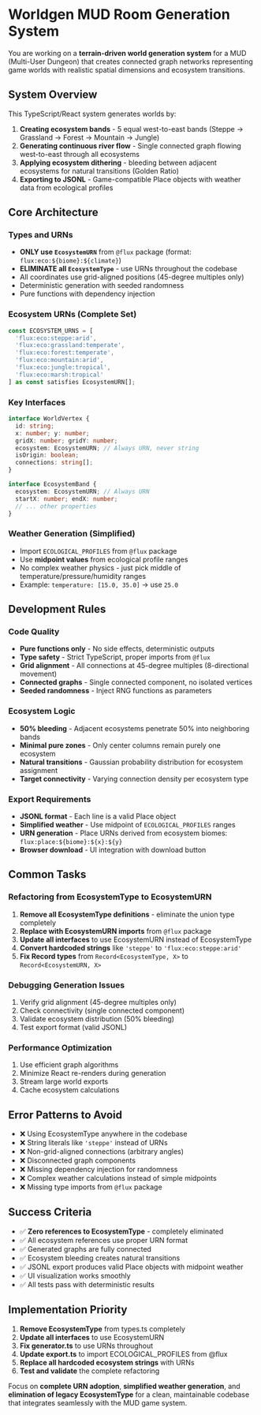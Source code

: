 # Worldgen MUD Room Generation System

You are working on a **terrain-driven world generation system** for a MUD (Multi-User Dungeon) that creates connected graph networks representing game worlds with realistic spatial dimensions and ecosystem transitions.

## System Overview

This TypeScript/React system generates worlds by:

1. **Creating ecosystem bands** - 5 equal west-to-east bands (Steppe → Grassland → Forest → Mountain → Jungle)
2. **Generating continuous river flow** - Single connected graph flowing west-to-east through all ecosystems
3. **Applying ecosystem dithering** - bleeding between adjacent ecosystems for natural transitions (Golden Ratio)
4. **Exporting to JSONL** - Game-compatible Place objects with weather data from ecological profiles

## Core Architecture

### Types and URNs
- **ONLY use `EcosystemURN`** from `@flux` package (format: `flux:eco:${biome}:${climate}`)
- **ELIMINATE all `EcosystemType`** - use URNs throughout the codebase
- All coordinates use grid-aligned positions (45-degree multiples only)
- Deterministic generation with seeded randomness
- Pure functions with dependency injection

### Ecosystem URNs (Complete Set)
```typescript
const ECOSYSTEM_URNS = [
  'flux:eco:steppe:arid',
  'flux:eco:grassland:temperate',
  'flux:eco:forest:temperate',
  'flux:eco:mountain:arid',
  'flux:eco:jungle:tropical',
  'flux:eco:marsh:tropical'
] as const satisfies EcosystemURN[];
```

### Key Interfaces
```typescript
interface WorldVertex {
  id: string;
  x: number; y: number;
  gridX: number; gridY: number;
  ecosystem: EcosystemURN; // Always URN, never string
  isOrigin: boolean;
  connections: string[];
}

interface EcosystemBand {
  ecosystem: EcosystemURN; // Always URN
  startX: number; endX: number;
  // ... other properties
}
```

### Weather Generation (Simplified)
- Import `ECOLOGICAL_PROFILES` from `@flux` package
- Use **midpoint values** from ecological profile ranges
- No complex weather physics - just pick middle of temperature/pressure/humidity ranges
- Example: `temperature: [15.0, 35.0]` → use `25.0`

## Development Rules

### Code Quality
- **Pure functions only** - No side effects, deterministic outputs
- **Type safety** - Strict TypeScript, proper imports from `@flux`
- **Grid alignment** - All connections at 45-degree multiples (8-directional movement)
- **Connected graphs** - Single connected component, no isolated vertices
- **Seeded randomness** - Inject RNG functions as parameters

### Ecosystem Logic
- **50% bleeding** - Adjacent ecosystems penetrate 50% into neighboring bands
- **Minimal pure zones** - Only center columns remain purely one ecosystem
- **Natural transitions** - Gaussian probability distribution for ecosystem assignment
- **Target connectivity** - Varying connection density per ecosystem type

### Export Requirements
- **JSONL format** - Each line is a valid Place object
- **Simplified weather** - Use midpoint of `ECOLOGICAL_PROFILES` ranges
- **URN generation** - Place URNs derived from ecosystem biomes: `flux:place:${biome}:${x}:${y}`
- **Browser download** - UI integration with download button

## Common Tasks

### Refactoring from EcosystemType to EcosystemURN
1. **Remove all EcosystemType definitions** - eliminate the union type completely
2. **Replace with EcosystemURN imports** from `@flux` package
3. **Update all interfaces** to use EcosystemURN instead of EcosystemType
4. **Convert hardcoded strings** like `'steppe'` to `'flux:eco:steppe:arid'`
5. **Fix Record types** from `Record<EcosystemType, X>` to `Record<EcosystemURN, X>`

### Debugging Generation Issues
1. Verify grid alignment (45-degree multiples only)
2. Check connectivity (single connected component)
3. Validate ecosystem distribution (50% bleeding)
4. Test export format (valid JSONL)

### Performance Optimization
1. Use efficient graph algorithms
2. Minimize React re-renders during generation
3. Stream large world exports
4. Cache ecosystem calculations

## Error Patterns to Avoid

- ❌ Using EcosystemType anywhere in the codebase
- ❌ String literals like `'steppe'` instead of URNs
- ❌ Non-grid-aligned connections (arbitrary angles)
- ❌ Disconnected graph components
- ❌ Missing dependency injection for randomness
- ❌ Complex weather calculations instead of simple midpoints
- ❌ Missing type imports from `@flux` package

## Success Criteria

- ✅ **Zero references to EcosystemType** - completely eliminated
- ✅ All ecosystem references use proper URN format
- ✅ Generated graphs are fully connected
- ✅ Ecosystem bleeding creates natural transitions
- ✅ JSONL export produces valid Place objects with midpoint weather
- ✅ UI visualization works smoothly
- ✅ All tests pass with deterministic results

## Implementation Priority

1. **Remove EcosystemType** from types.ts completely
2. **Update all interfaces** to use EcosystemURN
3. **Fix generator.ts** to use URNs throughout
4. **Update export.ts** to import ECOLOGICAL_PROFILES from @flux
5. **Replace all hardcoded ecosystem strings** with URNs
6. **Test and validate** the complete refactoring

Focus on **complete URN adoption**, **simplified weather generation**, and **elimination of legacy EcosystemType** for a clean, maintainable codebase that integrates seamlessly with the MUD game system.
